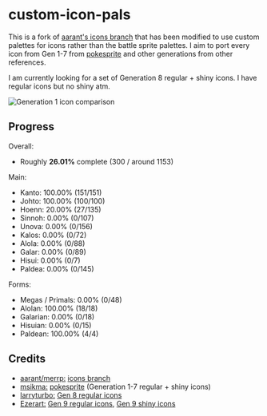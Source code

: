 # custom-icon-pals
This is a fork of [aarant's icons branch](https://github.com/aarant/pokeemerald/tree/icons) that has been modified to use custom palettes for icons rather than the battle sprite palettes. I aim to port every icon from Gen 1-7 from [pokesprite](https://msikma.github.io/pokesprite/overview/dex-gen7.html) and other generations from other references. 

I am currently looking for a set of Generation 8 regular + shiny icons. I have regular icons but no shiny atm.

![Generation 1 icon comparison](https://i.imgur.com/6Ia4Sw9.png)

## Progress
Overall:
- Roughly **26.01%** complete (300 / around 1153)

Main:
-  Kanto: 100.00% (151/151)
-  Johto: 100.00% (100/100)
-  Hoenn: 20.00% (27/135)
-  Sinnoh: 0.00% (0/107)
-  Unova: 0.00% (0/156)
-  Kalos: 0.00% (0/72)
-  Alola: 0.00% (0/88)
-  Galar: 0.00% (0/89)
-  Hisui: 0.00% (0/7)
-  Paldea: 0.00% (0/145)

Forms:
- Megas / Primals: 0.00% (0/48)
- Alolan: 100.00% (18/18)
- Galarian: 0.00% (0/18)
- Hisuian: 0.00% (0/15)
- Paldean: 100.00% (4/4)

## Credits
- [aarant/merrp:](https://github.com/aarant) [icons branch](https://github.com/aarant/pokeemerald/tree/icons)
- [msikma:](https://github.com/msikma) [pokesprite](https://github.com/msikma/pokesprite) (Generation 1-7 regular + shiny icons)
- [larryturbo:](https://www.deviantart.com/larryturbo) [Gen 8 regular icons](https://www.deviantart.com/larryturbo/art/Gen-8-Galar-Menu-Box-Sprites-32x32-16-819999589)
- [Ezerart:](https://www.deviantart.com/ezerart) [Gen 9 regular icons](https://www.deviantart.com/ezerart/art/Pokemon-Gen-9-Icon-sprites-3DS-Style-944211258), [Gen 9 shiny icons](https://www.deviantart.com/ezerart/art/Shiny-Pokemon-Gen-9-Icon-sprites-3DS-Style-944778082)

